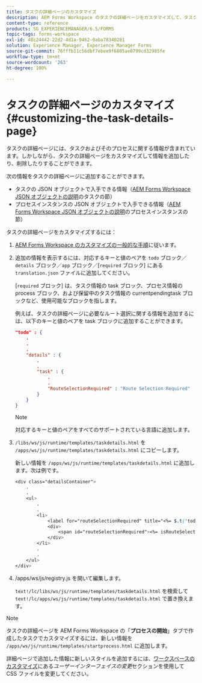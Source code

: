```yaml
---
title: タスクの詳細ページのカスタマイズ
description: AEM Forms Workspace のタスクの詳細ページをカスタマイズして、タスクに関して表示されるデフォルトの情報を変更する方法について説明します。
content-type: reference
products: SG_EXPERIENCEMANAGER/6.5/FORMS
topic-tags: forms-workspace
exl-id: 48c24442-22d2-4d1a-9462-0aba78340281
solution: Experience Manager, Experience Manager Forms
source-git-commit: 76fffb11c56dbf7ebee9f6805ae0799cd32985fe
workflow-type: tm+mt
source-wordcount: '263'
ht-degree: 100%

---
```


# タスクの詳細ページのカスタマイズ {#customizing-the-task-details-page}

タスクの詳細ページには、タスクおよびそのプロセスに関する情報が含まれています。しかしながら、タスクの詳細ページをカスタマイズして情報を追加したり、削除したりすることができます。

次の情報をタスクの詳細ページに追加することができます。

* タスクの JSON オブジェクトで入手できる情報（[AEM Forms Workspace JSON オブジェクトの説明](/help/forms/using/html-workspace-json-object-description.md)のタスクの節）
* プロセスインスタンスの JSON オブジェクトで入手できる情報（[AEM Forms Workspace JSON オブジェクトの説明](/help/forms/using/html-workspace-json-object-description.md)のプロセスインスタンスの節）

タスクの詳細ページをカスタマイズするには：

1. [AEM Forms Workspace のカスタマイズの一般的な手順](/help/forms/using/generic-steps-html-workspace-customization.md)に従います。
1. 追加の情報を表示するには、対応するキーと値のペアを `todo` ブロック／`details` ブロック／`app` ブロック／[`required` ブロック] にある `translation.json` ファイルに追加してください。

   [`required` ブロック] は、タスク情報の task ブロック、プロセス情報の process ブロック、および保留中のタスク情報の currentpendingtask ブロックなど、使用可能なブロックを指します。

   例えば、タスクの詳細ページに必要なルート選択に関する情報を追加するには、以下のキーと値のペアを task ブロックに追加することができます。

   ```json
   "todo" : {
       .
       .
       .
       "details" : {
           .
           .
           "task" : {
               .
               .
               "RouteSelectionRequired" : "Route Selection Required"
           }
       }
   }
   ```

   >[!NOTE]
   >
   >対応するキーと値のペアをすべてのサポートされている言語に追加します。

1. `/libs/ws/js/runtime/templates/taskdetails.html` を `/apps/ws/js/runtime/templates/taskdetails.html` にコピーします。

   新しい情報を `/apps/ws/js/runtime/templates/taskdetails.html` に追加します。次は例です。

   ```css
   <div class="detailsContainer">
       .
       .
       <ul>
           .
           .
           <li>
               <label for="routeSelectionRequired" title="<%= $.t('todo.details.task.RouteSelectionRequired')%>"><%= $.t('todo.details.task.RouteSelectionRequired')%></label>
               <div>
                   <span id="routeSelectionRequired"><%= isRouteSelectionRequired != null ? isRouteSelectionRequired : ''%></span>
               </div>
           </li>
           .
           .
       </ul>
   </div>
   ```

1. /apps/ws/js/registry.js を開いて編集します。

   `text!/lc/libs/ws/js/runtime/templates/taskdetails.html` を検索して `text!/lc/apps/ws/js/runtime/templates/taskdetails.html` で置き換えます。

>[!NOTE]
>
>タスクの詳細ページを AEM Forms Workspace の「**プロセスの開始**」タブで作成したタスクでカスタマイズするには、新しい情報を `/apps/ws/js/runtime/templates/startprocess.html` に追加します。
>
>詳細ページで追加した情報に新しいスタイルを追加するには、[ワークスペースのカスタマイズ](changing-locale-user-interface.md)にある&#x200B;*ユーザーインターフェイスの変更*&#x200B;セクションを使用して CSS ファイルを変更してください。

